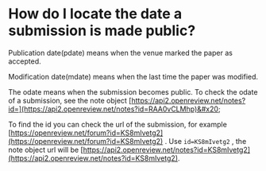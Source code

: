 # How do I locate the date a submission is made public?

Publication date(pdate) means when the venue marked the paper as accepted.&#x20;

Modification date(mdate) means when the last time the paper was modified.

The odate means when the submission becomes public. To check the odate of a submission, see the note object [https://api2.openreview.net/notes?id=](https://api2.openreview.net/notes?id=RAA0vCLMhp)&#x20;

To find the id you can check the url of the submission, for example [https://openreview.net/forum?id=KS8mIvetg2](https://openreview.net/forum?id=KS8mIvetg2) . Use `id=KS8mIvetg2` , the note object url will be [https://api2.openreview.net/notes?id=KS8mIvetg2](https://api2.openreview.net/notes?id=KS8mIvetg2).
